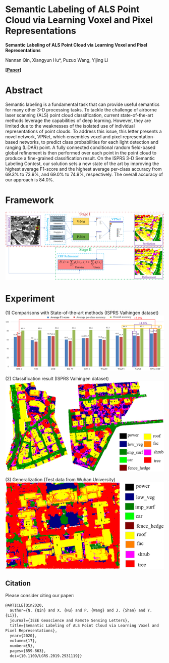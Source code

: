 # Semantic Labeling of ALS Point Cloud via Learning Voxel and Pixel Representations

**Semantic Labeling of ALS Point Cloud via Learning Voxel and Pixel Representations** 

Nannan Qin, Xiangyun Hu*, Puzuo Wang, Yijing Li

**[[Paper](https://doi.org/10.1109/LGRS.2019.2931119)]**

# Abstract
Semantic labeling is a fundamental task that can provide useful semantics for many other 3-D processing tasks. To tackle the challenge of airborne laser scanning (ALS) point cloud classification, current state-of-the-art methods leverage the capabilities of deep learning. However, they are limited due to the weaknesses of the isolated use of individual representations of point clouds. To address this issue, this letter presents a novel network, VPNet, which ensembles voxel and pixel representation-based networks, to predict class probabilities for each light detection and ranging (LiDAR) point. A fully connected conditional random field-based global refinement is then performed over each point in the point cloud to produce a fine-grained classification result. On the ISPRS 3-D Semantic Labeling Contest, our solution sets a new state of the art by improving the highest average F1-score and the highest average per-class accuracy from 69.3% to 73.9%, and 69.0% to 74.9%, respectively. The overall accuracy of our approach is 84.0%.

# Framework
![img](Imgs/framework.png)

# Experiment
(1) Comparisons with State-of-the-art methods (ISPRS Vaihingen dataset)
![img](Imgs/Accuracy.png)

(2) Classification result (ISPRS Vaihingen dataset)
![img](Imgs/Vaihingen.png)

(3) Generalization (Test data from Wuhan University)
![img](Imgs/Whu.png)

## Citation
Please consider citing our paper:

    @ARTICLE{Qin2020,
      author={N. {Qin} and X. {Hu} and P. {Wang} and J. {Shan} and Y. {Li}},
      journal={IEEE Geoscience and Remote Sensing Letters}, 
      title={Semantic Labeling of ALS Point Cloud via Learning Voxel and Pixel Representations}, 
      year={2020},
      volume={17},
      number={5},
      pages={859-863},
      doi={10.1109/LGRS.2019.2931119}}
